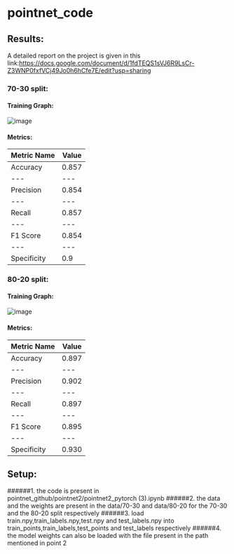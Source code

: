 # pointnet_code
## Results:
A detailed report on the project is given in this link:https://docs.google.com/document/d/1fdTEQS1sVJ6R9LsCr-Z3WNP0fxfVCj49Jo0h6hCfe7E/edit?usp=sharing

### 70-30 split:
#### Training Graph:
![image](https://github.com/mcwfall/pointnet_code/assets/83899953/5234ff6a-d090-447d-80c3-54bd43e3c709)

#### Metrics:
Metric Name|Value
---|---
Accuracy|0.857
---|---
Precision|0.854
---|---
Recall|0.857
---|---
F1 Score|0.854
---|---
Specificity|0.9

### 80-20 split:
#### Training Graph:
![image](https://github.com/mcwfall/pointnet_code/assets/83899953/ec3c65d1-59ae-4587-85c3-c7fec1386fec)

#### Metrics:
Metric Name|Value
---|---
Accuracy|0.897
---|---
Precision|0.902
---|---
Recall|0.897
---|---
F1 Score|0.895
---|---
Specificity|0.930
## Setup:
######1. the code is present in pointnet_github/pointnet2/pointnet2_pytorch (3).ipynb
######2. the data and the weights are present in the data/70-30  and data/80-20 for the 70-30 and the 80-20 split respectively 
######3. load train.npy,train_labels.npy,test.npy and test_labels.npy into  train_points,train_labels,test_points and test_labels respectively
######4. the model weights can also be loaded with the file present in the path mentioned in point 2
